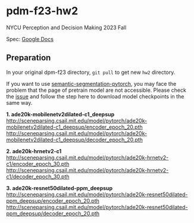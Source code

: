 # pdm-f23-hw2

NYCU Perception and Decision Making 2023 Fall

Spec: [Google Docs](https://drive.google.com/file/d/1LdzOZnM4sa_z1dcEKYHdXxHH_FsDKr_h/view?usp=sharing)

## Preparation
In your original dpm-f23 directory, `git pull` to get new `hw2` directory. 

If you want to use [semantic-segmentation-pytorch](https://github.com/CSAILVision/semantic-segmentation-pytorch), you may face the problem that the page of pretrain model are not accessible.
Please check the [issue](https://github.com/CSAILVision/semantic-segmentation-pytorch/issues/286) and follow the step here to download model checkpoints in the same way.

**1. ade20k-mobilenetv2dilated-c1_deepsup**
http://sceneparsing.csail.mit.edu/model/pytorch/ade20k-mobilenetv2dilated-c1_deepsup/encoder_epoch_20.pth
http://sceneparsing.csail.mit.edu/model/pytorch/ade20k-mobilenetv2dilated-c1_deepsup/decoder_epoch_20.pth

**2. ade20k-hrnetv2-c1**
http://sceneparsing.csail.mit.edu/model/pytorch/ade20k-hrnetv2-c1/encoder_epoch_30.pth
http://sceneparsing.csail.mit.edu/model/pytorch/ade20k-hrnetv2-c1/decoder_epoch_30.pth

**3. ade20k-resnet50dilated-ppm_deepsup**
http://sceneparsing.csail.mit.edu/model/pytorch/ade20k-resnet50dilated-ppm_deepsup/encoder_epoch_20.pth
http://sceneparsing.csail.mit.edu/model/pytorch/ade20k-resnet50dilated-ppm_deepsup/decoder_epoch_20.pth
